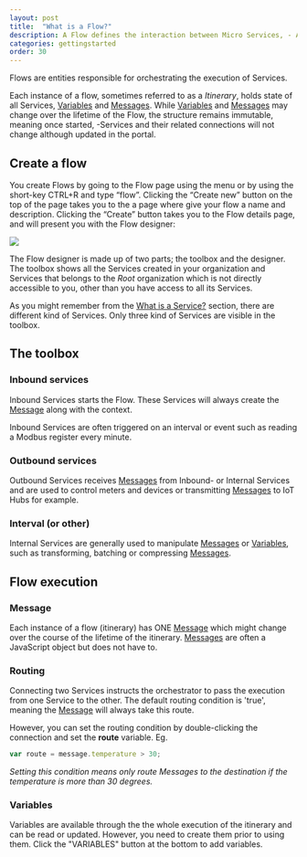 ```yaml
---
layout: post
title:  "What is a Flow?"
description: A Flow defines the interaction between Micro Services, - A workflow that controls how messages gets sent from one service to another.
categories: gettingstarted
order: 30
---
```


Flows are entities responsible for orchestrating the execution of Services. 

Each instance of a flow, sometimes referred to as a *Itinerary*, holds state of all Services, [Variables]({{site.baseurl}}/what-is-a-flow#variables) and [Messages]({{site.baseurl}}/what-is-a-flow#message). While [Variables]({{site.baseurl}}/what-is-a-flow#variables) and [Messages]({{site.baseurl}}/what-is-a-flow#message) may change over the lifetime of the Flow, the structure remains immutable, meaning once started, -Services and their related connections will not change although updated in the portal.

## Create a flow
You create Flows by going to the Flow page using the menu or by using the short-key CTRL+R and type “flow”. Clicking the “Create new” button on the top of the page takes you to the a page where give your flow a name and description. Clicking the “Create” button takes you to the Flow details page, and will present you with the Flow designer:

<img src="{{site.baseurl}}/images/what-is-a-flow/1.png">

The Flow designer is made up of two parts; the toolbox and the designer. The toolbox shows all the Services created in your organization and Services that belongs to the *Root* organization which is not directly accessible to you, other than you have access to all its Services.

As you might remember from the [What is a Service?]({{site.baseurl}}/what-is-a-micro-service) section, there are different kind of Services. Only three kind of Services are visible in the toolbox.

## The toolbox

### Inbound services
Inbound Services starts the Flow. These Services will always create the [Message]({{site.baseurl}}/what-is-a-flow#message) along with the context.

Inbound Services are often triggered on an interval or event such as reading a Modbus register every minute.

### Outbound services
Outbound Services receives [Messages]({{site.baseurl}}/what-is-a-flow#message) from Inbound- or Internal Services and are used to control meters and devices or transmitting [Messages]({{site.baseurl}}/what-is-a-flow#message) to IoT Hubs for example.

### Interval (or other)
Internal Services are generally used to manipulate [Messages]({{site.baseurl}}/what-is-a-flow#message) or [Variables]({{site.baseurl}}/what-is-a-flow#variables), such as transforming, batching or compressing [Messages]({{site.baseurl}}/what-is-a-flow#message).

## Flow execution

### Message
Each instance of a flow (itinerary) has ONE [Message]({{site.baseurl}}/what-is-a-flow#message) which might change over the course of the lifetime of the itinerary. [Messages]({{site.baseurl}}/what-is-a-flow#message) are often a JavaScript object but does not have to.

### Routing
Connecting two Services instructs the orchestrator to pass the execution from one Service to the other. The default routing condition is 'true', meaning the [Message]({{site.baseurl}}/what-is-a-flow#message) will always take this route.

However, you can set the routing condition by double-clicking the connection and set the **route** variable. Eg.

```javascript
var route = message.temperature > 30;
```
*Setting this condition means only route Messages to the destination if the temperature is more than 30 degrees.*

### Variables
Variables are available through the the whole execution of the itinerary and can be read or updated. However, you need to create them prior to using them. Click the "VARIABLES" button at the bottom to add variables.

>